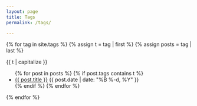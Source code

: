```yaml
---
layout: page
title: Tags
permalink: /tags/

---
```


{% for tag in site.tags %}
{% assign t = tag | first %}
{% assign posts = tag | last %}

{{ t | capitalize }}
<ul>
{% for post in posts %}
  {% if post.tags contains t %}
  <li>
    <a href="{{ post.url }}">{{ post.title }}</a>
    <span class="date">{{ post.date | date: "%B %-d, %Y"  }}</span>
  </li>
  {% endif %}
{% endfor %}
</ul>
{% endfor %}
